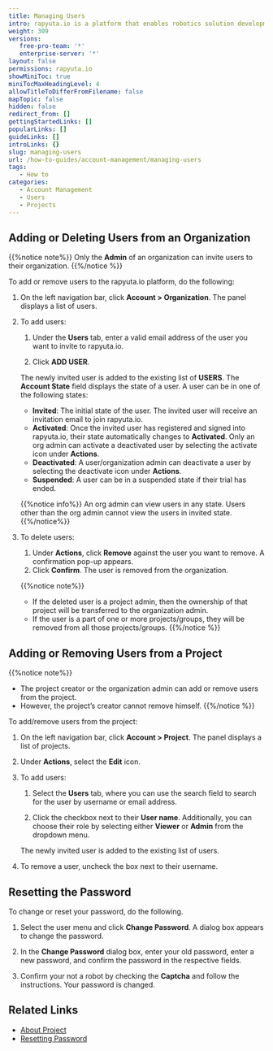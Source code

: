 ```yaml
---
title: Managing Users
intro: rapyuta.io is a platform that enables robotics solution development by providing the necessary software infrastructure and facilitating the interaction between multiple stakeholders who contribute to the solution development.
weight: 309
versions:
   free-pro-team: '*'
   enterprise-server: '*'
layout: false
permissions: rapyuta.io
showMiniToc: true
miniTocMaxHeadingLevel: 4
allowTitleToDifferFromFilename: false
mapTopic: false
hidden: false
redirect_from: []
gettingStartedLinks: []
popularLinks: []
guideLinks: []
introLinks: {}
slug: managing-users
url: /how-to-guides/account-management/managing-users
tags:
   - How to
categories:
   - Account Management
   - Users
   - Projects
---
```


## Adding or Deleting Users from an Organization

{{%notice note%}}
 Only the  **Admin** of an organization can invite users to their organization.
{{%/notice %}}

To add or remove users to the rapyuta.io platform, do the following:

1. On the left navigation bar, click **Account > Organization**. The panel displays a list of users.

2. To add users:

   1. Under the **Users** tab, enter a valid email address of the user you want to invite to rapyuta.io.

   2. Click **ADD USER**.

   The newly invited user is added to the existing list of **USERS**. The **Account State** field displays the state of a user. A user can be in one of the following states:
   * **Invited**: The initial state of the user. The invited user will receive an invitation email to join rapyuta.io.
   * **Activated**: Once the invited user has registered and signed into rapyuta.io, their state automatically changes to **Activated**. Only an org admin can activate a deactivated user by selecting the activate icon under **Actions**. 
   * **Deactivated**: A user/organization admin can deactivate a user by selecting the deactivate icon under **Actions**.
   * **Suspended**: A user can be in a suspended state if their trial has ended.

   {{%notice info%}}
   An org admin can view users in any state. Users other than the org admin cannot view the users in invited state.
   {{%/notice%}}

3. To delete users:

   1. Under **Actions**, click **Remove** against the user you want to remove. A confirmation pop-up appears.
   2. Click **Confirm**.
      The user is removed from the organization.

   {{%notice note%}}
   - If the deleted user is a project admin, then the ownership of that project will be transferred to the organization admin.
   - If the user is a part of one or more projects/groups, they will be removed from all those projects/groups.
   {{%/notice %}}

## Adding or Removing Users from a Project

{{%notice note%}}
 - The project creator or the organization admin can add or remove users from the project.
 - However, the project’s creator cannot remove himself.
{{%/notice %}}

To add/remove users from the project:

1. On the left navigation bar, click **Account > Project**. The panel displays a list of projects.

2. Under **Actions**, select the **Edit** icon.

3. To add users:

   1. Select the **Users** tab, where you can use the search field to search for the user by username or email address.

   2. Click the checkbox next to their **User name**. Additionally, you can choose their role by selecting either **Viewer** or **Admin** from the dropdown menu.

   The newly invited user is added to the existing list of users.

4. To remove a user, uncheck the box next to their username.


## Resetting the Password 

To change or reset your password, do the following.

1. Select the user menu and click **Change Password**. 
   A dialog box appears to change the password.

2. In the **Change Password** dialog box, enter your old password, enter a new password, and confirm the password in the respective fields.

3. Confirm your not a robot by checking the **Captcha** and follow the instructions.
   Your password is changed.


## Related Links

* [About Project](/1_understanding-rio/12_core-concepts/#projects)
* [Resetting Password](/how-to-guides/account-management/managing-user-profiles/#editing-profiles)

